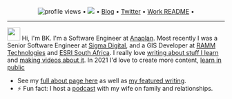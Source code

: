 <p align="center">
  <img src="https://gpvc.arturio.dev/bhekanik" alt="profile views"> •
  <a href="https://twitter.com/intent/follow?screen_name=bhekanik&tw_p=followbutton"><img src="https://img.shields.io/twitter/follow/bhekanik?label=%40bhekanik&style=social"></a>  •
  <a href="https://bhekani.com">Blog</a> •
  <a href="https://twitter.com/intent/follow?screen_name=bhekanik&tw_p=followbutton">Twitter</a> •
  <a href="https://github.com/bhekanik/bhekanik/blob/master/BK.README.md">Work README</a> •
</p>

---

<img src="https://raw.githubusercontent.com/iampavangandhi/iampavangandhi/master/gifs/Hi.gif" width="30px"> Hi, I'm BK. I'm a Software Engineer at [Anaplan](https://anaplan.com/). Most recently I was a Senior Software Engineer at [Sigma Digital](https://www.sigmadigital.io/), and a GIS Developer at [RAMM Technologies](https://www.ramm.co.za/) and [ESRI South Africa](https://www.esri-southafrica.com/). I really love [writing about stuff I learn](https://www.bhekani.com/) and [making videos about it](https://www.youtube.com/channel/UCrapMy2k4JqoOkATDI_lexw). In 2021 I'd love to create more content, [learn in public](https://twitter.com/swyx/status/1009174159690264579)

- See my [full about page here](http://bhekani.com/about) as well as [my featured writing](https://www.bhekani.com/#featured-writing).
- ⚡ Fun fact: I host a [podcast](https://anchor.fm/justlivinlife) with my wife on family and relationships.
